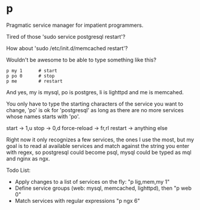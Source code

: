 p
=

Pragmatic service manager for impatient programmers.


Tired of those 'sudo service postgresql restart'?

How about 'sudo /etc/init.d/memcached restart'?

Wouldn't be awesome to be able to type something like this?

    p my 1      # start
    p po 0      # stop
    p me        # restart

And yes, my is mysql, po is postgres, li is lighttpd and me is memcahed.

You only have to type the starting characters of the service you want to change,
'po' is ok for 'postgresql' as long as there are no more services whose names
starts with 'po'.

start   ->  1,u
stop    ->  0,d
force-reload ->  fr,rl
restart ->  anything else

Right now it only recognizes a few services, the ones I use the most, 
but my goal is to read al available services and match against the string
you enter with regex, so postgresql could become psql, mysql could be typed
as mql and nginx as ngx.

Todo List:

* Apply changes to a list of services on the fly: "p lig,mem,my 1"
* Define service groups (web: mysql, memcached, lighttpd), then "p web 0"
* Match services with regular expressions "p ngx 6"


